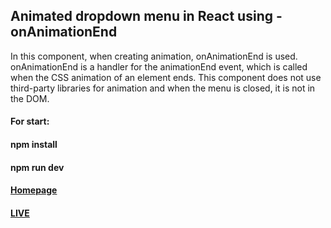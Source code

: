 ## Animated dropdown menu in React using - onAnimationEnd
In this component, when creating animation, onAnimationEnd is used. onAnimationEnd is a handler for the animationEnd event, which is called when the CSS animation of an element ends. This component does not use third-party libraries for animation and when the menu is closed, it is not in the DOM.
#### For start:
#### npm install
#### npm run dev
#### [Homepage](https://shedov.top/animated-dropdown-menu-in-react-using-onanimationend)
#### [LIVE](https://animated-dropdown-menu-in-react-andrewshedov.vercel.app)
